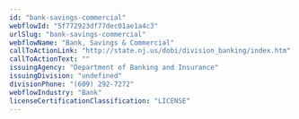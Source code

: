 ```yaml
---
id: "bank-savings-commercial"
webflowId: "5f772923df77dec01ae1a4c3"
urlSlug: "bank-savings-commercial"
webflowName: "Bank, Savings & Commercial"
callToActionLink: "http://state.nj.us/dobi/division_banking/index.htm"
callToActionText: ""
issuingAgency: "Department of Banking and Insurance"
issuingDivision: "undefined"
divisionPhone: "(609) 292-7272"
webflowIndustry: "Bank"
licenseCertificationClassification: "LICENSE"
---
```


